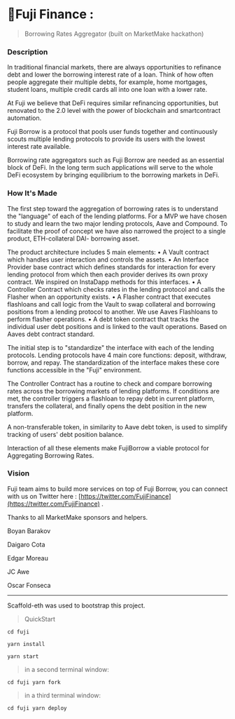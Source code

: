 # **🗻Fuji Finance :**

> Borrowing Rates Aggregator (built on MarketMake hackathon)

### **Description**

In traditional financial markets, there are always opportunities to refinance debt and lower the borrowing interest rate of a loan. Think of how often people aggregate their multiple debts, for example, home mortgages, student loans, multiple credit cards all into one loan with a lower rate. 
 
At Fuji we believe that DeFi requires similar refinancing opportunities, but renovated to the 2.0 level with the power of blockchain and smartcontract automation.

Fuji Borrow is a protocol that pools user funds together and continuously scouts multiple lending protocols  to provide its users with the lowest interest rate available.

Borrowing rate aggregators such as Fuji Borrow are needed as an essential block of DeFi. In the long term such applications will serve to the whole DeFi ecosystem by bringing equilibrium to the borrowing markets in DeFi.

### **How It's Made**

The first step toward the aggregation of borrowing rates is to understand the "language" of each of the lending platforms. For a MVP we have chosen to study and learn the two major lending protocols, Aave and Compound. To facilitate the proof of concept we have also narrowed the project to a single product, ETH-collateral DAI- borrowing asset.

The product architecture includes 5 main elements:
• A Vault contract which handles user interaction and controls the assets.
• An Interface Provider base contract which defines standards for interaction for every lending protocol from which then each provider derives its own proxy contract. We inspired on InstaDapp methods for this interfaces.
• A Controller Contract which checks rates in the lending protocol and calls the Flasher  when an opportunity exists.
• A Flasher contract that executes flashloans and call logic from the Vault to swap collateral and borrowing positions from a lending protocol to another. We use Aaves Flashloans to perform flasher operations.
• A debt token contract that tracks the individual user debt positions and is linked to the vault operations. Based on Aaves debt contract standard. 

The initial step is to "standardize" the interface with each of the lending protocols. Lending protocols have 4 main core functions: deposit, withdraw, borrow, and repay. The standardization of the interface makes these core functions accessible in the "Fuji" environment.

The Controller Contract has a routine to check and compare borrowing rates across the borrowing markets of lending platforms. If conditions are met, the controller triggers a flashloan to repay debt in current platform, transfers the collateral, and finally opens the debt position in the new platform. 

A non-transferable token, in similarity to Aave debt token, is used to simplify tracking of users' debt position balance. 

Interaction of all these elements make FujiBorrow a viable protocol for Aggregating Borrowing Rates.

### Vision

Fuji team aims to build more services on top of Fuji Borrow, you can connect with us on Twitter here : [https://twitter.com/FujiFinance](https://twitter.com/FujiFinance) .

Thanks to all MarketMake sponsors and helpers.

Boyan Barakov

Daigaro Cota

Edgar Moreau

JC Awe

Oscar Fonseca

---

Scaffold-eth was used to bootstrap this project.

> QuickStart

`cd fuji`

`yarn install`

`yarn start`

> in a second terminal window:

`cd fuji
yarn fork`

> in a third terminal window:

`cd fuji
yarn deploy`
